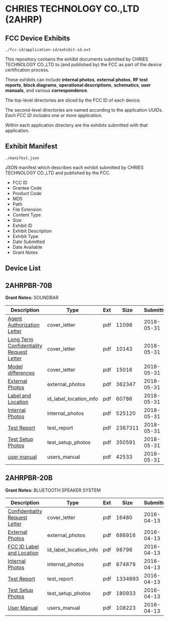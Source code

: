 # CHRIES TECHNOLOGY CO.,LTD (2AHRP)
## FCC Device Exhibits

```
./fcc-id/application-id/exhibit-id.ext
```

This repository contains the exhibit documents submitted by CHRIES TECHNOLOGY CO.,LTD to (and published by) the FCC as part of the device certification process.

These exhibits can include **internal photos**, **external photos**, **RF test reports**, **block diagrams**, **operational descriptions**, **schematics**, **user manuals**, and various **correspondence**.

The top-level directories are sliced by the FCC ID of each device.

The second-level directories are named according to the application UUIDs. *Each FCC ID includes one or more application.*

Within each application directory are the exhibits submitted with that application. 

## Exhibit Manifest

```
./manifest.json
```

JSON manifest which describes each exhibit submitted by CHRIES TECHNOLOGY CO.,LTD and published by the FCC.

- FCC ID
- Grantee Code
- Product Code
- MD5
- Path
- File Extension
- Content Type
- Size
- Exhibit ID
- Exhibit Description
- Exhibit Type
- Date Submitted
- Date Available
- Grant Notes

## Device List
## 2AHRPBR-70B
**Grant Notes:** SOUNDBAR

| Description | Type | Ext | Size | Submitted | Available |
| ----------- | ---- | --- | ---- | --------- | --------- |
| [Agent Authorization Letter](2AHRPBR-70B/abc7038b91230ebfa11e18d6889847cf/3870410.pdf) | cover_letter | pdf | 11098 | 2018-05-31 | 2018-05-31 |
| [Long Term Confidentiality Request Letter](2AHRPBR-70B/abc7038b91230ebfa11e18d6889847cf/3870415.pdf) | cover_letter | pdf | 10143 | 2018-05-31 | 2018-05-31 |
| [Model differences](2AHRPBR-70B/abc7038b91230ebfa11e18d6889847cf/3870416.pdf) | cover_letter | pdf | 15016 | 2018-05-31 | 2018-05-31 |
| [External Photos](2AHRPBR-70B/abc7038b91230ebfa11e18d6889847cf/3870412.pdf) | external_photos | pdf | 362347 | 2018-05-31 | 2018-05-31 |
| [Label and Location](2AHRPBR-70B/abc7038b91230ebfa11e18d6889847cf/3870414.pdf) | id_label_location_info | pdf | 60786 | 2018-05-31 | 2018-05-31 |
| [Internal Photos](2AHRPBR-70B/abc7038b91230ebfa11e18d6889847cf/3870413.pdf) | internal_photos | pdf | 525120 | 2018-05-31 | 2018-05-31 |
| [Test Report](2AHRPBR-70B/abc7038b91230ebfa11e18d6889847cf/3870419.pdf) | test_report | pdf | 2387311 | 2018-05-31 | 2018-05-31 |
| [Test Setup Photos](2AHRPBR-70B/abc7038b91230ebfa11e18d6889847cf/3870420.pdf) | test_setup_photos | pdf | 350591 | 2018-05-31 | 2018-05-31 |
| [user manual](2AHRPBR-70B/abc7038b91230ebfa11e18d6889847cf/3870421.pdf) | users_manual | pdf | 42533 | 2018-05-31 | 2018-05-31 |
## 2AHRPBR-20B
**Grant Notes:** BLUETOOTH SPEAKER SYSTEM

| Description | Type | Ext | Size | Submitted | Available |
| ----------- | ---- | --- | ---- | --------- | --------- |
| [Confidentiality Request Letter](2AHRPBR-20B/a1973cb641e939e4a825320c9567bda3/2958517.pdf) | cover_letter | pdf | 16480 | 2016-04-13 | 2016-04-13 |
| [External Photos](2AHRPBR-20B/a1973cb641e939e4a825320c9567bda3/2958518.pdf) | external_photos | pdf | 686916 | 2016-04-13 | 2016-04-13 |
| [FCC ID Label and Location](2AHRPBR-20B/a1973cb641e939e4a825320c9567bda3/2958520.pdf) | id_label_location_info | pdf | 98798 | 2016-04-13 | 2016-04-13 |
| [Internal Photos](2AHRPBR-20B/a1973cb641e939e4a825320c9567bda3/2958519.pdf) | internal_photos | pdf | 874879 | 2016-04-13 | 2016-04-13 |
| [Test Report](2AHRPBR-20B/a1973cb641e939e4a825320c9567bda3/2958522.pdf) | test_report | pdf | 1334993 | 2016-04-13 | 2016-04-13 |
| [Test Setup Photos](2AHRPBR-20B/a1973cb641e939e4a825320c9567bda3/2958521.pdf) | test_setup_photos | pdf | 180933 | 2016-04-13 | 2016-04-13 |
| [User Manual](2AHRPBR-20B/a1973cb641e939e4a825320c9567bda3/2958523.pdf) | users_manual | pdf | 108223 | 2016-04-13 | 2016-04-13 |
